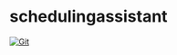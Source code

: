 # schedulingassistant

[![Git](https://app.soluble.cloud/api/v1/public/badges/aa68b44a-13fd-494f-bcfe-7217dd81b5a3.svg?orgId=544861397342)](https://app.soluble.cloud/repos/details/github.com/droessmj/schedulingassistant?orgId=544861397342)  

